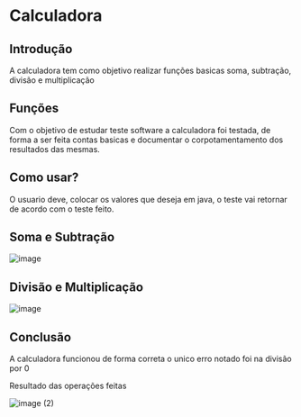# Calculadora

## Introdução

  A calculadora tem como objetivo realizar funções basicas
soma, subtração, divisão e multiplicação

## Funções
  
  Com o objetivo de estudar teste software a calculadora foi testada, 
de forma a ser feita contas basicas e documentar o corpotamentamento 
dos resultados das mesmas.

##  Como usar?
  
  O usuario deve, colocar os valores que deseja em java, o teste vai
retornar de acordo com o teste feito.

## Soma e Subtração

![image](https://github.com/GabrielSichoski/Calculadora/assets/104863390/5667232a-2aef-4234-8e99-f3b6c5f35aa2)


## Divisão e Multiplicação

![image](https://github.com/GabrielSichoski/Calculadora/assets/104863390/9b4e74ac-65ba-4d6b-b5a4-a6509485770e)


## Conclusão
  A calculadora funcionou de forma correta  o unico erro notado foi na divisão por 0

Resultado das operações feitas

![image (2)](https://github.com/GabrielSichoski/Calcudora/assets/104863390/e291c02e-aed7-487d-a44a-507162abb479)
